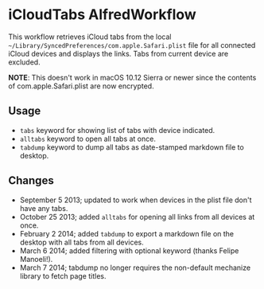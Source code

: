 # iCloudTabs AlfredWorkflow

This workflow retrieves iCloud tabs from the local `~/Library/SyncedPreferences/com.apple.Safari.plist` file for all connected iCloud devices and displays the links.  Tabs from current device are excluded.

**NOTE**:  This doesn't work in macOS 10.12 Sierra or newer since the contents of com.apple.Safari.plist are now encrypted.


## Usage

* `tabs` keyword for showing list of tabs with device indicated.
* `alltabs` keyword to open all tabs at once.
* `tabdump` keyword to dump all tabs as date-stamped markdown file to desktop.

## Changes

* September 5 2013; updated to work when devices in the plist file don't have any tabs.
* October 25 2013; added `alltabs` for opening all links from all devices at once.
* February 2 2014; added `tabdump` to export a markdown file on the desktop with all tabs from all devices.
* March 6 2014; added filtering with optional keyword (thanks Felipe Manoeli!).
* March 7 2014; tabdump no longer requires the non-default mechanize library to fetch page titles.
